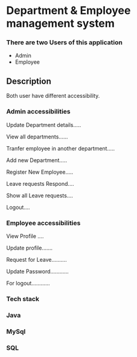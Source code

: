<h1> Department & Employee management system </h1>

<h3>There are two Users of this application </h3>
<ul>
  <li> Admin </li>
  <li> Employee </li>
  </ul>
  
  <h2> Description</h2>
  <p>Both user have different accessibility.</p>
  
  <h3>Admin accessibilities</h3>
  <p>Update Department details.....</p> 
  <p>View all departments......</p>
  <p>Tranfer employee in another department..... </p>
  <p>Add new Department.....</p>
  <p>Register New Employee.....</p>
  <p>Leave requests Respond....</p>
  <p>Show all Leave requests....</p>
  <p>Logout....</p>
  
  <h3>Employee accessibilities</h3>
  
  <p>View Profile ....</p>
  <p>Update profile.......</p>
  <p>Request for Leave..........</p>
  <p>Update Password............</p>
  <p>For logout............</p>
  
  
  
<h3> Tech stack  </h3>
<h3> Java</h3>
<h3> MySql</h3>
<h3>SQL </h3>
